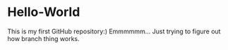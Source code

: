 # Hello-World
This is my first GitHub repository:)
Emmmmmm...
Just trying to figure out how branch thing works.
